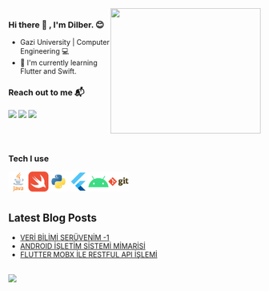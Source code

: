 
<img src="https://media4.giphy.com/media/1jcX4xi9NeIl1RKnf2/giphy.gif" align="right" width="300" height="250">

### Hi there :wave: , I'm Dilber. :blush:

 - Gazi University | Computer Engineering :computer:
 - :seedling: I'm currently learning Flutter and Swift. 


### Reach out to me :mailbox_with_mail:

[<img  width="22" src="https://cdn-icons-png.flaticon.com/512/1384/1384060.png" align="center" />][youtube]
[<img  width="22" src="https://cdn-icons-png.flaticon.com/512/5968/5968906.png" align="center" />][medium]
[<img  width="22" src="https://img.icons8.com/fluency/344/linkedin.png" align="center" />][linkedin]

<br />
<br />

### Tech I use

<img align="left"  src="https://raw.githubusercontent.com/github/explore/80688e429a7d4ef2fca1e82350fe8e3517d3494d/topics/java/java.png" width="40" height="40" />
<img align="left" src="https://raw.githubusercontent.com/github/explore/80688e429a7d4ef2fca1e82350fe8e3517d3494d/topics/swift/swift.png" width="40" height="40" />
<img align="left" src="https://raw.githubusercontent.com/github/explore/80688e429a7d4ef2fca1e82350fe8e3517d3494d/topics/python/python.png" width="40" height="40" />
<img align="left" src="https://raw.githubusercontent.com/github/explore/80688e429a7d4ef2fca1e82350fe8e3517d3494d/topics/flutter/flutter.png" width="40" height="40" />
<img align="left" src="https://raw.githubusercontent.com/github/explore/80688e429a7d4ef2fca1e82350fe8e3517d3494d/topics/android/android.png" width="40" height="40" />
<img align="left" src="https://raw.githubusercontent.com/github/explore/80688e429a7d4ef2fca1e82350fe8e3517d3494d/topics/git/git.png" width="40" height="40" />
<br />
<br/>
<br/>

## Latest Blog Posts

<!-- BLOG-POST-LIST:START -->
- [VERİ BİLİMİ SERÜVENİM -1](https://medium.com/@dilberkilic/veri%CC%87-bi%CC%87li%CC%87mi%CC%87-ser%C3%BCveni%CC%87m-1-7e18eeb7bc70)
- [ANDROID İŞLETİM SİSTEMİ MİMARİSİ](https://medium.com/@dilberkilic/android-i%CC%87%C5%9Fleti%CC%87m-si%CC%87stemi%CC%87-mi%CC%87mari%CC%87si%CC%87-9fa7127a5b19)
- [FLUTTER MOBX İLE RESTFUL API İŞLEMİ](https://medium.com/@dilberkilic/flutter-mobx-i%CC%87le-restful-api-i%CC%87%C5%9Flemi%CC%87-d39a4156f6e7)
<!-- BLOG-POST-LIST:END -->

<br />

<img src="https://github-readme-stats.vercel.app/api?username=dilberkilic&theme=algolia&show_icons=true" >

<br/>


[youtube]:https://www.youtube.com/channel/UCSwdVXFvs-7QYySjEISeiQw  
[medium]: https://medium.com/@dilberkilic
[linkedin]: https://www.linkedin.com/in/dilberkilic/
